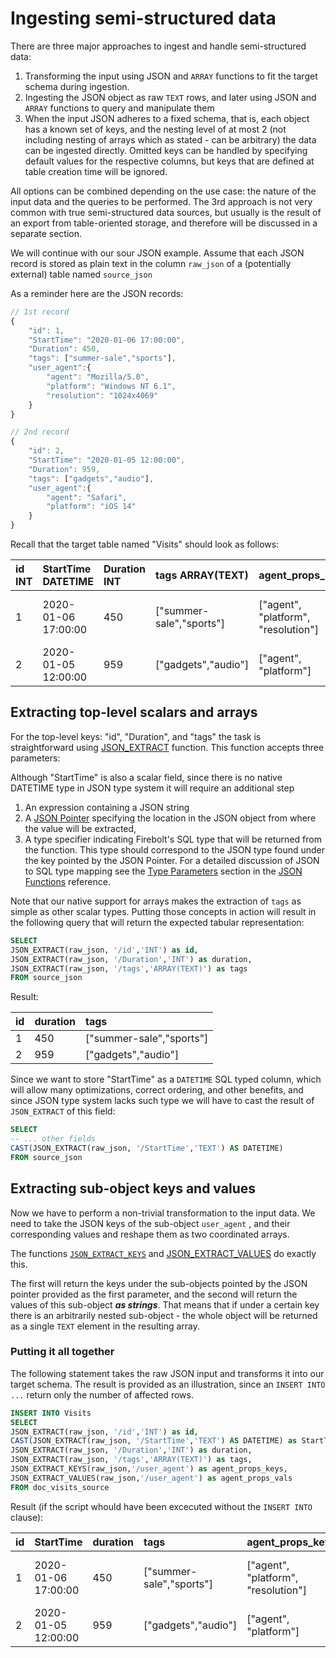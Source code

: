# Ingesting semi-structured data

There are three major approaches to ingest and handle semi-structured data:

1. Transforming the input using JSON and `ARRAY` functions to fit the target schema during ingestion.
2. Ingesting the JSON object as raw `TEXT` rows, and later using JSON and `ARRAY` functions to query and manipulate them
3. When the input JSON adheres to a fixed schema, that is, each object has a known set of keys, and the nesting level of at most 2 \(not including nesting of arrays which as stated - can be arbitrary\) the data can be ingested directly. Omitted keys can be handled by specifying default values for the respective columns, but keys that are defined at table creation time will be ignored.

All options can be combined depending on the use case: the nature of the input data and the queries to be performed. The 3rd approach is not very common with true semi-structured data sources, but usually is the result of an export from table-oriented storage, and therefore will be discussed in a separate section.

We will continue with our sour JSON example. Assume that each JSON record is stored as plain text in the column `raw_json` of a \(potentially external\) table named `source_json`

As a reminder here are the JSON records:

```javascript
// 1st record
{
    "id": 1,
    "StartTime": "2020-01-06 17:00:00",
    "Duration": 450,
    "tags": ["summer-sale","sports"],
    "user_agent":{
        "agent": "Mozilla/5.0",
        "platform": "Windows NT 6.1",
        "resolution": "1024x4069"
    }
}

// 2nd record
{
    "id": 2,
    "StartTime": "2020-01-05 12:00:00",
    "Duration": 959,
    "tags": ["gadgets","audio"],
    "user_agent":{
        "agent": "Safari",
        "platform": "iOS 14"
    }
}
```

Recall that the target table named "Visits" should look as follows:

| id INT | StartTime DATETIME | Duration INT | tags ARRAY\(TEXT\) | agent\_props\_keys | agent\_props\_vals |
| :--- | :--- | :--- | :--- | :--- | :--- |
| 1 | 2020-01-06 17:00:00 | 450 | \["summer-sale","sports"\] | \["agent", "platform", "resolution"\] | \["Mozilla/5.0", "Windows NT 6.1", "1024x4069"\] |
| 2 | 2020-01-05 12:00:00 | 959 | \["gadgets","audio"\] | \["agent", "platform"\] | \["Safari", "iOS 14"\] |

## Extracting top-level scalars and arrays

For the top-level keys: "id", "Duration", and "tags" the task is straightforward using [JSON\_EXTRACT](../sql-functions-reference/semi-structured-functions/json-functions/#json_extract) function. This function accepts three parameters:


Although "StartTime" is also a scalar field, since there is no native DATETIME type in JSON type system it will require an additional step


1. An expression containing a JSON string
2. A [JSON Pointer](../sql-functions-reference/semi-structured-functions/json-functions/json-pointer.md) specifying the location in the JSON object from where the value will be extracted, 
3. A type specifier indicating Firebolt's SQL type that will be returned from the function. This type should correspond to the JSON type found under the key pointed by the JSON Pointer. For a detailed discussion of JSON to SQL type mapping see the [Type Parameters](../sql-functions-reference/semi-structured-functions/json-functions/#type-parameters) section in the [JSON Functions](../sql-functions-reference/semi-structured-functions/json-functions/) reference.

Note that our native support for arrays makes the extraction of `tags` as simple as other scalar types. Putting those concepts in action will result in the following query that will return the expected tabular representation:

```sql
SELECT
JSON_EXTRACT(raw_json, '/id','INT') as id,
JSON_EXTRACT(raw_json, '/Duration','INT') as duration,
JSON_EXTRACT(raw_json, '/tags','ARRAY(TEXT)') as tags
FROM source_json
```

Result:

| id | duration | tags |
| :--- | :--- | :--- |
| 1 | 450 | \["summer-sale","sports"\] |
| 2 | 959 | \["gadgets","audio"\] |

Since we want to store "StartTime" as a `DATETIME` SQL typed column, which will allow many optimizations, correct ordering, and other benefits, and since JSON type system lacks such type we will have to cast the result of `JSON_EXTRACT` of this field:

```sql
SELECT 
-- ... other fields
CAST(JSON_EXTRACT(raw_json, '/StartTime','TEXT') AS DATETIME)
FROM source_json
```

## Extracting sub-object keys and values

Now we have to perform a non-trivial transformation to the input data. We need to take the JSON keys of the sub-object `user_agent` , and their corresponding values and reshape them as two coordinated arrays.

The functions [`JSON_EXTRACT_KEYS`](../sql-functions-reference/semi-structured-functions/json-functions/#json_extract_keys) and [JSON\_EXTRACT\_VALUES](../sql-functions-reference/semi-structured-functions/json-functions/#json_extract_values) do exactly this.

The first will return the keys under the sub-objects pointed by the JSON pointer provided as the first parameter, and the second will return the values of this sub-object _**as strings**_. That means that if under a certain key there is an arbitrarily nested sub-object - the whole object will be returned as a single `TEXT` element in the resulting array.

### Putting it all together

The following statement takes the raw JSON input and transforms it into our target schema. The result is provided as an illustration, since an `INSERT INTO ...` return only the number of affected rows.

```sql
INSERT INTO Visits
SELECT
JSON_EXTRACT(raw_json, '/id','INT') as id,
CAST(JSON_EXTRACT(raw_json, '/StartTime','TEXT') AS DATETIME) as StartTime,
JSON_EXTRACT(raw_json, '/Duration','INT') as duration,
JSON_EXTRACT(raw_json, '/tags','ARRAY(TEXT)') as tags,
JSON_EXTRACT_KEYS(raw_json,'/user_agent') as agent_props_keys,
JSON_EXTRACT_VALUES(raw_json,'/user_agent') as agent_props_vals
FROM doc_visits_source
```

Result \(if the script whould have been excecuted without the `INSERT INTO` clause\):

| id | StartTime | duration | tags | agent\_props\_keys | agent\_props\_vals |
| :--- | :--- | :--- | :--- | :--- | :--- |
| 1 | 2020-01-06 17:00:00 | 450 | \["summer-sale","sports"\] | \["agent", "platform", "resolution"\] | \["Mozilla/5.0", "Windows NT 6.1", "1024x4069"\] |
| 2 | 2020-01-05 12:00:00 | 959 | \["gadgets","audio"\] | \["agent", "platform"\] | \["Safari", "iOS 14"\] |


